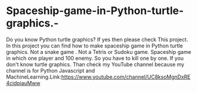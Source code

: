# Spaceship-game-in-Python-turtle-graphics.-
Do you know Python turtle graphics?  If yes then please check This project. In this project you can find how to make spaceship game in Python turtle graphics. Not a snake game . Not a Tetris or Sudoku game. Spaceship game in which one player and 100 enemy. So you have to kill one by one.  If you don't know turtle graphics. Than check my YouTube channel because my channel is for Python Javascript and MachineLearning.Link:https://www.youtube.com/channel/UC8ksoMgnDxRE4cidpiauMww
